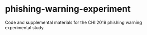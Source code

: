 # phishing-warning-experiment
Code and supplemental materials for the CHI 2019 phishing warning experimental study.
